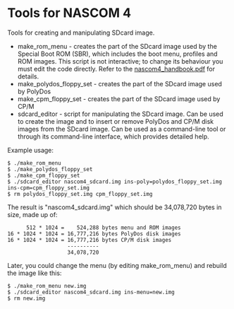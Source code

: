 # Tools for NASCOM 4

Tools for creating and manipulating SDcard image.

* make_rom_menu - creates the part of the SDcard image used by the Special Boot
  ROM (SBR), which includes the boot menu, profiles and ROM images. This script
  is not interactive; to change its behaviour you must edit the code
  directly. Refer to the [nascom4_handbook.pdf](../docs/nascom4_handbook.pdf)
  for details.
* make_polydos_floppy_set - creates the part of the SDcard image used by PolyDos
* make_cpm_floppy_set - creates the part of the SDcard image used by CP/M
* sdcard_editor - script for manipulating the SDcard image. Can be used to
  create the image and to insert or remove PolyDos and CP/M disk images from
  the SDcard image. Can be used as a command-line tool or through its command-line
  interface, which provides detailed help.

Example usage:

````
$ ./make_rom_menu
$ ./make_polydos_floppy_set
$ ./make_cpm_floppy_set
$ ./sdcard_editor nascom4_sdcard.img ins-poly=polydos_floppy_set.img ins-cpm=cpm_floppy_set.img
$ rm polydos_floppy_set.img cpm_floppy_set.img
````

The result is "nascom4_sdcard.img" which should be 34,078,720 bytes in size, made up of:

````
      512 * 1024 =    524,288 bytes menu and ROM images
16 * 1024 * 1024 = 16,777,216 bytes PolyDos disk images
16 * 1024 * 1024 = 16,777,216 bytes CP/M disk images
                   ----------
                   34,078,720
````

Later, you could change the menu (by editing make_rom_menu) and rebuild the image like this:

````
$ ./make_rom_menu new.img
$ ./sdcard_editor nascom4_sdcard.img ins-menu=new.img
$ rm new.img
````
